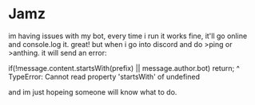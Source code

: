 # Jamz
im having issues with my bot, every time i run it works fine, it'll go online and console.log it. great!
but when i go into discord and do >ping or >anthing. it will send an error:

if(!message.content.startsWith(prefix) || message.author.bot) return;
                        ^
TypeError: Cannot read property 'startsWith' of undefined

and im just hopeing someone will know what to do. 
